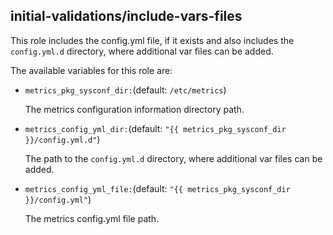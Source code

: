 ## initial-validations/include-vars-files

This role includes the config.yml file, if it exists and
also includes the `config.yml.d` directory,
where additional var files can be added.

The available variables for this role are:
- `metrics_pkg_sysconf_dir:`(default: `/etc/metrics`)

  The metrics configuration information directory path.

- `metrics_config_yml_dir:`(default: `"{{ metrics_pkg_sysconf_dir }}/config.yml.d"`)

  The path to the `config.yml.d` directory, where additional var files can be added.

- `metrics_config_yml_file:`(default: `"{{ metrics_pkg_sysconf_dir }}/config.yml"`)

  The metrics config.yml file path.
